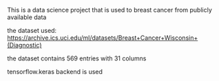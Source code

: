 This is  a data science project that is used to breast cancer from publicly available data

the dataset used: https://archive.ics.uci.edu/ml/datasets/Breast+Cancer+Wisconsin+(Diagnostic)
 
the dataset contains 569 entries with 31 columns
 
tensorflow.keras backend is used
